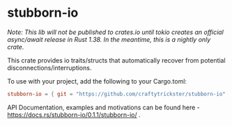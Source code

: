 stubborn-io
===========

*Note: This lib will not be published to crates.io until tokio creates
an official async/await release in Rust 1.38. In the meantime, this is
a nightly only crate.*

This crate provides io traits/structs that automatically recover from potential disconnections/interruptions.

To use with your project, add the following to your Cargo.toml:

```toml
stubborn-io = { git = "https://github.com/craftytrickster/stubborn-io" }
```

API Documentation, examples and motivations can be found here -
https://docs.rs/stubborn-io/0.1.1/stubborn-io/ .

